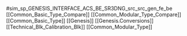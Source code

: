 #sim_sp_GENESIS_INTERFACE_ACS_BE_SR3DNG_src_src_gen_fe_be
[[Common_Basic_Type_Compare]]
[[Common_Modular_Type_Compare]]
[[Common_Basic_Type]]
[[Genesis]]
[[Genesis.Conversions]]
[[Technical_Blk_Calibration_Blk]]
[[Common_Modular_Type]]
